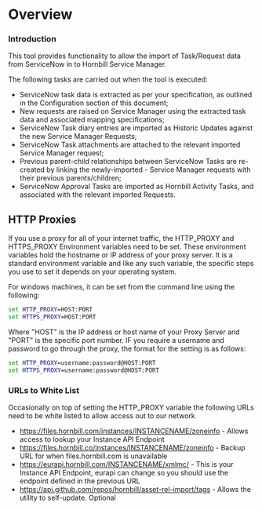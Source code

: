 # Overview

### Introduction

This tool provides functionality to allow the import of Task/Request data from ServiceNow in to Hornbill Service Manager.

The following tasks are carried out when the tool is executed:

- ServiceNow task data is extracted as per your specification, as outlined in the Configuration section of this document;
- New requests are raised on Service Manager using the extracted task data and associated mapping specifications;
- ServiceNow Task diary entries are imported as Historic Updates against the new Service Manager Requests;
- ServiceNow Task attachments are attached to the relevant imported Service Manager request;
- Previous parent-child relationships between ServiceNow Tasks are re-created by linking the newly-imported - Service Manager requests with their previous parents/children;
- ServiceNow Approval Tasks are imported as Hornbill Activity Tasks, and associated with the relevant imported Requests.

## HTTP Proxies

If you use a proxy for all of your internet traffic, the HTTP_PROXY and HTTPS_PROXY Environment variables need to be set. These environment variables hold the hostname or IP address of your proxy server. It is a standard environment variable and like any such variable, the specific steps you use to set it depends on your operating system.

For windows machines, it can be set from the command line using the following:
```cmd
set HTTP_PROXY=HOST:PORT
set HTTPS_PROXY=HOST:PORT
```
Where "HOST" is the IP address or host name of your Proxy Server and "PORT" is the specific port number. IF you require a username and password to go through the proxy, the format for the setting is as follows:
```cmd
set HTTP_PROXY=username:password@HOST:PORT
set HTTPS_PROXY=username:password@HOST:PORT
```

### **URLs to White List**
Occasionally on top of setting the HTTP_PROXY variable the following URLs need to be white listed to allow access out to our network

- https://files.hornbill.com/instances/INSTANCENAME/zoneinfo - Allows access to lookup your Instance API Endpoint
- https://files.hornbill.co/instances/INSTANCENAME/zoneinfo - Backup URL for when files.hornbill.com is unavailable
- https://eurapi.hornbill.com/INSTANCENAME/xmlmc/ - This is your Instance API Endpoint, eurapi can change so you should use the endpoint defined in the previous URL
- https://api.github.com/repos/hornbill/asset-rel-import/tags - Allows the utility to self-update. Optional
